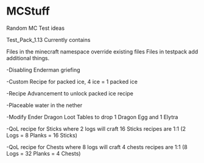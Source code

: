 # MCStuff
Random MC Test ideas

Test_Pack_1.13 Currently contains

Files in the minecraft namespace override existing files
Files in testpack add additional things.

-Disabling Enderman griefing

-Custom Recipe for packed ice, 4 ice = 1 packed ice

-Recipe Advancement to unlock packed ice recipe

-Placeable water in the nether

-Modify Ender Dragon Loot Tables to drop 1 Dragon Egg and 1 Elytra

-QoL recipe for Sticks where 2 logs will craft 16 Sticks recipes are 1:1 (2 Logs = 8 Planks = 16 Sticks)

-QoL recipe for Chests where 8 logs will craft 4 chests recipes are 1:1 (8 Logs = 32 Planks = 4 Chests)
